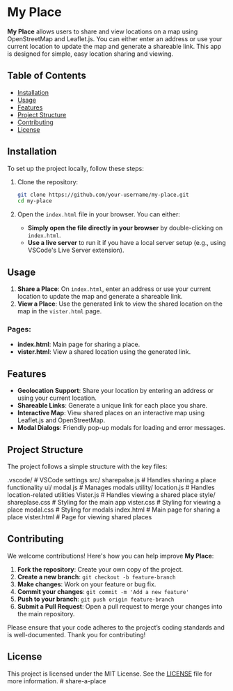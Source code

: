 # My Place

**My Place** allows users to share and view locations on a map using OpenStreetMap and Leaflet.js. You can either enter an address or use your current location to update the map and generate a shareable link. This app is designed for simple, easy location sharing and viewing.

## Table of Contents

- [Installation](#installation)
- [Usage](#usage)
- [Features](#features)
- [Project Structure](#project-structure)
- [Contributing](#contributing)
- [License](#license)

## Installation

To set up the project locally, follow these steps:

1. Clone the repository:

   ```sh
   git clone https://github.com/your-username/my-place.git
   cd my-place
   ```

2. Open the `index.html` file in your browser. You can either:

   - **Simply open the file directly in your browser** by double-clicking on `index.html`.
   - **Use a live server** to run it if you have a local server setup (e.g., using VSCode's Live Server extension).

## Usage

1. **Share a Place**: On `index.html`, enter an address or use your current location to update the map and generate a shareable link.
2. **View a Place**: Use the generated link to view the shared location on the map in the `vister.html` page.

### Pages:

- **index.html**: Main page for sharing a place.
- **vister.html**: View a shared location using the generated link.

## Features

- **Geolocation Support**: Share your location by entering an address or using your current location.
- **Shareable Links**: Generate a unique link for each place you share.
- **Interactive Map**: View shared places on an interactive map using Leaflet.js and OpenStreetMap.
- **Modal Dialogs**: Friendly pop-up modals for loading and error messages.

## Project Structure

The project follows a simple structure with the key files:

.vscode/ # VSCode settings
src/
sharepalse.js # Handles sharing a place functionality
ui/
modal.js # Manages modals
utility/
location.js # Handles location-related utilities
Vister.js # Handles viewing a shared place
style/
shareplase.css # Styling for the main app
vister.css # Styling for viewing a place
modal.css # Styling for modals
index.html # Main page for sharing a place
vister.html # Page for viewing shared places

## Contributing

We welcome contributions! Here's how you can help improve **My Place**:

1. **Fork the repository**: Create your own copy of the project.
2. **Create a new branch**: `git checkout -b feature-branch`
3. **Make changes**: Work on your feature or bug fix.
4. **Commit your changes**: `git commit -m 'Add a new feature'`
5. **Push to your branch**: `git push origin feature-branch`
6. **Submit a Pull Request**: Open a pull request to merge your changes into the main repository.

Please ensure that your code adheres to the project’s coding standards and is well-documented. Thank you for contributing!

## License

This project is licensed under the MIT License. See the [LICENSE](LICENSE) file for more information.
#   s h a r e - a - p l a c e  
 